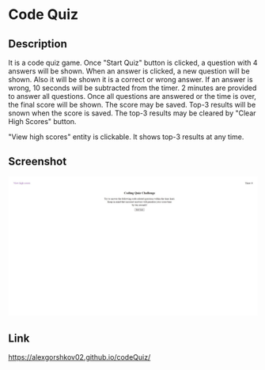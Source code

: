 # Code Quiz

## Description

It is a code quiz game. Once "Start Quiz" button is clicked, a question with 4 answers will be shown. When an answer is clicked, a new question will be shown. Also it will be shown it is a correct or wrong answer. If an answer is wrong, 10 seconds will be subtracted from the timer. 2 minutes are provided to answer all questions. Once all questions are answered or the time is over, the final score will be shown. The score may be saved. Top-3 results will be snown when the score is saved. The top-3 results may be cleared by "Clear High Scores" button.

"View high scores" entity is clickable. It shows top-3 results at any time.

## Screenshot
![Screenshot](./misc/screenshot.jpg?raw=true)

## Link
https://alexgorshkov02.github.io/codeQuiz/